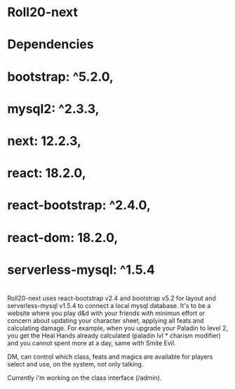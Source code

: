 # Roll20-next
# Dependencies
  # bootstrap: ^5.2.0,
  # mysql2: ^2.3.3,
  # next: 12.2.3,
  # react: 18.2.0,
  # react-bootstrap: ^2.4.0,
  # react-dom: 18.2.0,
  # serverless-mysql: ^1.5.4
 #
Roll20-next uses react-bootstrap v2.4 and bootstrap v5.2 for layout and serverless-mysql v1.5.4 to connect a local mysql database. 
It's to be a website where you play d&d with your friends with minimun effort or concern about updating your character sheet, applying all feats and calculating damage.
For example, when you upgrade your Paladin to level 2, you get the Heal Hands already calculated (paladin lvl * charism modifier) and you cannot spent more at a day, same with Smite Evil.

DM, can control which class, feats and magics are available for players select and use, on the system, not only talking.

Currently i'm working on the class interface (/admin).
